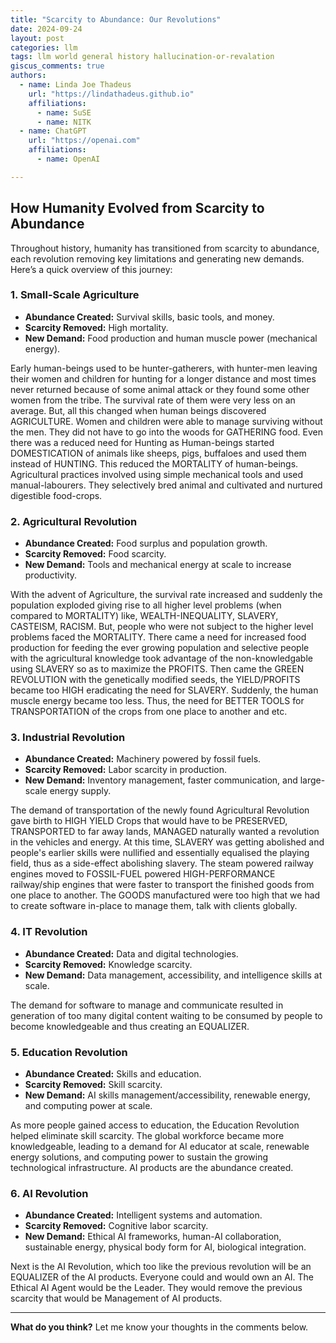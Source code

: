 ```yaml
---
title: "Scarcity to Abundance: Our Revolutions"
date: 2024-09-24
layout: post
categories: llm
tags: llm world general history hallucination-or-revalation
giscus_comments: true
authors:
  - name: Linda Joe Thadeus
    url: "https://lindathadeus.github.io"
    affiliations:
      - name: SuSE
      - name: NITK
  - name: ChatGPT
    url: "https://openai.com"
    affiliations:
      - name: OpenAI

---
```


## How Humanity Evolved from Scarcity to Abundance

Throughout history, humanity has transitioned from scarcity to abundance, each revolution removing key limitations and generating new demands. Here’s a quick overview of this journey:

### 1. Small-Scale Agriculture
- **Abundance Created:** Survival skills, basic tools, and money.
- **Scarcity Removed:** High mortality.
- **New Demand:** Food production and human muscle power (mechanical energy).

Early human-beings used to be hunter-gatherers, with hunter-men leaving their women and children for hunting for a longer distance and most times never returned because of some animal attack or they found some other women from the tribe. The survival rate of them were very less on an average. But, all this changed when human beings discovered AGRICULTURE. Women and children were able to manage surviving without the men. They did not have to go into the woods for GATHERING food. Even there was a reduced need for Hunting as Human-beings started DOMESTICATION of animals like sheeps, pigs, buffaloes and used them instead of HUNTING. This reduced the MORTALITY of human-beings. Agricultural practices involved using simple mechanical tools and used manual-labourers. They selectively bred animal and cultivated and nurtured digestible food-crops.

### 2. Agricultural Revolution
- **Abundance Created:** Food surplus and population growth.
- **Scarcity Removed:** Food scarcity.
- **New Demand:** Tools and mechanical energy at scale to increase productivity.

With the advent of Agriculture, the survival rate increased and suddenly the population exploded giving rise to all higher level problems (when compared to MORTALITY) like, WEALTH-INEQUALITY, SLAVERY, CASTEISM, RACISM. But, people who were not subject to the higher level problems faced the MORTALITY. There came a need for increased food production for feeding the ever growing population and selective people with the agricultural knowledge took advantage of the non-knowledgable using SLAVERY so as to maximize the PROFITS. Then came the GREEN REVOLUTION with the genetically modified seeds, the YIELD/PROFITS became too HIGH eradicating the need for SLAVERY. Suddenly, the human muscle energy became too less. Thus, the need for BETTER TOOLS for TRANSPORTATION of the crops from one place to another and etc.

### 3. Industrial Revolution
- **Abundance Created:** Machinery powered by fossil fuels.
- **Scarcity Removed:** Labor scarcity in production.
- **New Demand:** Inventory management, faster communication, and large-scale energy supply.

The demand of transportation of the newly found Agricultural Revolution gave birth to HIGH YIELD Crops that would have to be PRESERVED, TRANSPORTED to far away lands, MANAGED naturally wanted a revolution in the vehicles and energy. At this time, SLAVERY was getting abolished and people's earlier skills were nullified and essentially equalised the playing field, thus as a side-effect abolishing slavery. The steam powered railway engines moved to FOSSIL-FUEL powered HIGH-PERFORMANCE railway/ship engines that were faster to transport the finished goods from one place to another. The GOODS manufactured were too high that we had to create software in-place to manage them, talk with clients globally.

### 4. IT Revolution
- **Abundance Created:** Data and digital technologies.
- **Scarcity Removed:** Knowledge scarcity.
- **New Demand:** Data management, accessibility, and intelligence skills at scale.

The demand for software to manage and communicate resulted in generation of too many digital content waiting to be consumed by people to become knowledgeable and thus creating an EQUALIZER.

### 5. Education Revolution
- **Abundance Created:** Skills and education.
- **Scarcity Removed:** Skill scarcity.
- **New Demand:** AI skills management/accessibility, renewable energy, and computing power at scale.

As more people gained access to education, the Education Revolution helped eliminate skill scarcity. The global workforce became more knowledgeable, leading to a demand for AI educator at scale, renewable energy solutions, and computing power to sustain the growing technological infrastructure. AI products are the abundance created.

### 6. AI Revolution
- **Abundance Created:** Intelligent systems and automation.
- **Scarcity Removed:** Cognitive labor scarcity.
- **New Demand:** Ethical AI frameworks, human-AI collaboration, sustainable energy, physical body form for AI, biological integration.

Next is the AI Revolution, which too like the previous revolution will be an EQUALIZER of the AI products. Everyone could and would own an AI. The Ethical AI Agent would be the Leader. They would remove the previous scarcity that would be Management of AI products.

---

**What do you think?** Let me know your thoughts in the comments below.

